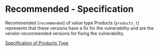 # Recommended - Specification

Recommended (`recommended`) of value type Products (`products_t`) represents
that these versions have a fix for the vulnerability and are the
vendor-recommended versions for fixing the vulnerability.

[Specification of Products Type](../../../types/products-spec.en.md)
